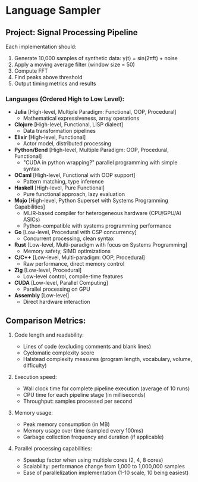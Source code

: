 # Language Sampler

## Project: Signal Processing Pipeline
Each implementation should:
1. Generate 10,000 samples of synthetic data: y(t) = sin(2πft) + noise
2. Apply a moving average filter (window size = 50)
3. Compute FFT
4. Find peaks above threshold
5. Output timing metrics and results

### Languages (Ordered High to Low Level):
- **Julia** [High-level, Multiple Paradigm: Functional, OOP, Procedural]
  - Mathematical expressiveness, array operations
- **Clojure** [High-level, Functional, LISP dialect]
  - Data transformation pipelines
- **Elixir** [High-level, Functional]
  - Actor model, distributed processing
- **Python/Bend** [High-level, Multiple Paradigm: OOP, Procedural, Functional]
  - "CUDA in python wrapping?" parallel programming with simple syntax
- **OCaml** [High-level, Functional with OOP support]
  - Pattern matching, type inference
- **Haskell** [High-level, Pure Functional]
  - Pure functional approach, lazy evaluation
- **Mojo** [High-level, Python Superset with Systems Programming Capabilities]
  - MLIR-based compiler for heterogeneous hardware (CPU/GPU/AI ASICs)
  - Python-compatible with systems programming performance
- **Go** [Low-level, Procedural with CSP concurrency]
  - Concurrent processing, clean syntax
- **Rust** [Low-level, Multi-paradigm with focus on Systems Programming]
  - Memory safety, SIMD optimizations
- **C/C++** [Low-level, Multi-paradigm: OOP, Procedural]
  - Raw performance, direct memory control
- **Zig** [Low-level, Procedural]
  - Low-level control, compile-time features
- **CUDA** [Low-level, Parallel Computing]
  - Parallel processing on GPU
- **Assembly** [Low-level]
  - Direct hardware interaction

## Comparison Metrics:
1. Code length and readability:
   - Lines of code (excluding comments and blank lines)
   - Cyclomatic complexity score
   - Halstead complexity measures (program length, vocabulary, volume, difficulty)

2. Execution speed:
   - Wall clock time for complete pipeline execution (average of 10 runs)
   - CPU time for each pipeline stage (in milliseconds)
   - Throughput: samples processed per second

3. Memory usage:
   - Peak memory consumption (in MB)
   - Memory usage over time (sampled every 100ms)
   - Garbage collection frequency and duration (if applicable)

5. Parallel processing capabilities:
   - Speedup factor when using multiple cores (2, 4, 8 cores)
   - Scalability: performance change from 1,000 to 1,000,000 samples
   - Ease of parallelization implementation (1-10 scale, 10 being easiest)

